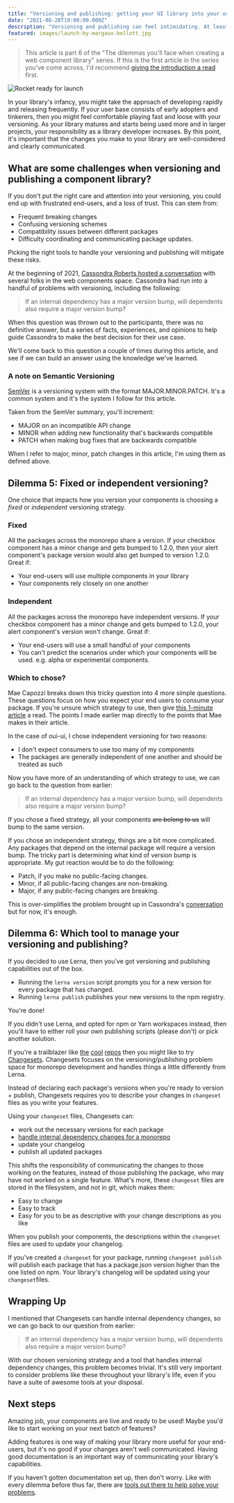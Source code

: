 ```yaml
---
title: "Versioning and publishing: getting your UI library into your user's hands"
date: "2021-08-28T19:00:00.000Z"
description: "Versioning and publishing can feel intimidating. At least it does for me. Getting it right means you deliver well-communicated updates that work with  your end-users workflow. Getting it wrong can lead to developer headache and a loss of end-user trust. This article presents some questions for you to help you pick your versioning strategy, along with some tools to help you publish confidently."
featured: images/launch-by-margaux-bellott.jpg
---
```


> This article is part 6 of the "The dilemmas you'll face when creating a web component library" series. If this is the first article in the series you've come across, I'd recommend [giving the introduction a read](/000-the-dilemmas-you'll-face-when-creating-a-web-component-library) first.

![Rocket ready for launch](images/launch-by-margaux-bellott.jpg "Photo by [Margaux Bellott](https://unsplash.com/@mxrgo?utm_source=unsplash&utm_medium=referral&utm_content=creditCopyText)")

In your library's infancy, you might take the approach of developing rapidly and releasing frequently. If your user base consists of early adopters and tinkerers, then you might feel comfortable playing fast and loose with your versioning. As your library matures and starts being used more and in larger projects, your responsibility as a library developer increases. By this point, it's important that the changes you make to your library are well-considered and clearly communicated.

## What are some challenges when versioning and publishing a component library?

If you don't put the right care and attention into your versioning, you could end up with frustrated end-users, and a loss of trust. This can stem from:

- Frequent breaking changes
- Confusing versioning schemes
- Compatibility issues between different packages
- Difficulty coordinating and communicating package updates.

Picking the right tools to handle your versioning and publishing will mitigate these risks.

At the beginning of 2021, [Cassondra Roberts hosted a conversation](https://www.youtube.com/watch?v=fTlXWlZ28hc) with several folks in the web components space. Cassondra had run into a handful of problems with versioning, including the following:

> If an internal dependency has a major version bump, will dependents also require a major version bump?

When this question was thrown out to the participants, there was no definitive answer, but a series of facts, experiences, and opinions to help guide Cassondra to make the best decision for their use case.

We'll come back to this question a couple of times during this article, and see if we can build an answer using the knowledge we've learned.

### A note on Semantic Versioning

[SemVer](https://semver.org/) is a versioning system with the format MAJOR.MINOR.PATCH. It's a common system and it's the system I follow for this article.

Taken from the SemVer summary, you'll increment:

- MAJOR on an incompatible API change
- MINOR when adding new functionality that's backwards compatible
- PATCH when making bug fixes that are backwards compatible

When I refer to major, minor, patch changes in this article, I'm using them as defined above.

## Dilemma 5: Fixed or independent versioning?

One choice that impacts how you version your components is choosing a _fixed_ or _independent_ versioning strategy.

### Fixed

All the packages across the monorepo share a version. If your checkbox component has a minor change and gets bumped to 1.2.0, then your alert component's package version would also get bumped to version 1.2.0. Great if:

- Your end-users will use multiple components in your library
- Your components rely closely on one another

### Independent

All the packages across the monorepo have independent versions. If your checkbox component has a minor change and gets bumped to 1.2.0, your alert component's version won't change. Great if:

- Your end-users will use a small handful of your components
- You can't predict the scenarios under which your components will be used. e.g. alpha or experimental components.

### Which to chose?

Mae Capozzi breaks down this tricky question into 4 more simple questions. These questions focus on how you expect your end users to consume your package. If you're unsure which strategy to use, then give [this 1-minute article](https://maecapozzi.com/version-bundling/) a read. The points I made earlier map directly to the points that Mae makes in their article.

In the case of oui-ui, I chose independent versioning for two reasons:

- I don't expect consumers to use too many of my components
- The packages are generally independent of one another and should be treated as such

Now you have more of an understanding of which strategy to use, we can go back to the question from earlier:

> If an internal dependency has a major version bump, will dependents also require a major version bump?

If you chose a fixed strategy, all your components ~~are belong to us~~ will bump to the same version.

If you chose an independent strategy, things are a bit more complicated. Any packages that depend on the internal package will require a version bump. The tricky part is determining what kind of version bump is appropriate. My gut reaction would be to do the following:

- Patch, if you make no public-facing changes.
- Minor, if all public-facing changes are non-breaking.
- Major, if any public-facing changes are breaking.

This is over-simplifies the problem brought up in Cassondra's [conversation](https://www.youtube.com/watch?v=fTlXWlZ28hc) but for now, it's enough.

## Dilemma 6: Which tool to manage your versioning and publishing?

If you decided to use Lerna, then you've got versioning and publishing capabilities out of the box.

- Running the `lerna version` script prompts you for a new version for every package that has changed.
- Running `lerna publish` publishes your new versions to the npm registry.

You're done!

If you didn't use Lerna, and opted for npm or Yarn workspaces instead, then you'll have to either roll your own publishing scripts (please don't) or pick another solution.

If you're a trailblazer like [the](https://github.com/ing-bank/lion) [cool](https://github.com/chakra-ui/chakra-ui) [repos](https://github.com/open-wc/open-wc) then you might like to try [Changesets](https://github.com/atlassian/changesets). Changesets focuses on the versioning/publishing problem space for monorepo development and handles things a little differently from Lerna.

Instead of declaring each package's versions when you're ready to version + publish, Changesets requires you to describe your changes in `changeset` files as you write your features.

Using your `changeset` files, Changesets can:

- work out the necessary versions for each package
- [handle internal dependency changes for a monorepo](https://github.com/atlassian/changesets/blob/main/docs/decisions.md#how-dependencies-are-bumped)
- update your changelog
- publish all updated packages

This shifts the responsibility of communicating the changes to those working on the features, instead of those publishing the package, who may have not worked on a single feature. What's more, these `changeset` files are stored in the filesystem, and not in git, which makes them:

- Easy to change
- Easy to track
- Easy for you to be as descriptive with your change descriptions as you like

When you publish your components, the descriptions within the `changeset` files are used to update your changelog.

If you've created a `changeset` for your package, running `changeset publish` will publish each package that has a package.json version higher than the one listed on npm. Your library's changelog will be updated using your `changeset`files.

## Wrapping Up

I mentioned that Changesets can handle internal dependency changes, so we can go back to our question from earlier:

> If an internal dependency has a major version bump, will dependents also require a major version bump?

With our chosen versioning strategy and a tool that handles internal dependency changes, this problem becomes trivial. It's still very important to consider problems like these throughout your library's life, even if you have a suite of awesome tools at your disposal.

## Next steps

Amazing job, your components are live and ready to be used! Maybe you'd like to start working on your next batch of features?

Adding features is one way of making your library more useful for your end-users, but it's no good if your changes aren't well communicated. Having good documentation is an important way of communicating your library's capabilities.

If you haven't gotten documentation set up, then don't worry. Like with every dilemma before thus far, there are [tools out there to help solve your problems](/007-creating-documentation-for-your-UI-library).
